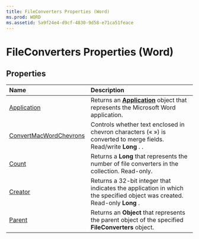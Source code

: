 ```yaml
---
title: FileConverters Properties (Word)
ms.prod: WORD
ms.assetid: 5a9f24e4-d9cf-4830-9d58-e71ca51feace
---
```



# FileConverters Properties (Word)

## Properties



|**Name**|**Description**|
|:-----|:-----|
|[Application](fileconverters-application-property-word.md)|Returns an  **[Application](application-object-word.md)** object that represents the Microsoft Word application.|
|[ConvertMacWordChevrons](fileconverters-convertmacwordchevrons-property-word.md)|Controls whether text enclosed in chevron characters (« ») is converted to merge fields. Read/write  **Long** . .|
|[Count](fileconverters-count-property-word.md)|Returns a  **Long** that represents the number of file converters in the collection. Read-only.|
|[Creator](fileconverters-creator-property-word.md)|Returns a 32-bit integer that indicates the application in which the specified object was created. Read-only  **Long** .|
|[Parent](fileconverters-parent-property-word.md)|Returns an  **Object** that represents the parent object of the specified **FileConverters** object.|

